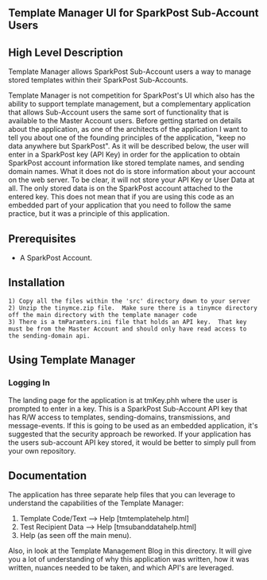 ## Template Manager UI for SparkPost Sub-Account Users

## High Level Description

Template Manager allows SparkPost Sub-Account users a way to manage stored templates within their SparkPost Sub-Accounts.

Template Manager is not competition for SparkPost's UI which also has the ability to support template management, but a complementary application that allows Sub-Account users the same sort of functionality that is available to the Master Account users.  Before getting started on details about the application, as one of the architects of the application I want to tell you about one of the founding principles of the application, &quot;keep no data anywhere but SparkPost&quot;.  As it will be described below, the user will enter in a SparkPost key (API Key) in order for the application to obtain SparkPost account information like stored template names, and sending domain names.  What it does not do is store information about your account on the web server.  To be clear, it will not store your API Key or User Data at all.  The only stored data is on the SparkPost account attached to the entered key.  This does not mean that if you are using this code as an embedded part of your application that you need to follow the same practice, but it was a principle of this application.

## Prerequisites

* A SparkPost Account.   

## Installation

```
1) Copy all the files within the 'src' directory down to your server
2) Unzip the tinymce.zip file.  Make sure there is a tinymce directory off the main directory with the template manager code
3) There is a tmParamters.ini file that holds an API key.  That key must be from the Master Account and should only have read access to the sending-domain api.
```

## Using Template Manager
### Logging In

The landing page for the application is at tmKey.phh where the user is prompted to enter in a key.  This is a SparkPost Sub-Account API key that has R/W access to templates, sending-domains, transmissions, and message-events. If this is going to be used as an embedded application, it's suggested that the security approach be reworked.  If your application has the users sub-account API key stored, it would be better to simply pull from your own repository.

## Documentation

The application has three separate help files that you can leverage to understand the capabilities of the Template Manager:

1) Template Code/Text --> Help [tmtemplatehelp.html]
2) Test Recipient Data --> Help [tmsubanddatahelp.html]
3) Help (as seen off the main menu).

Also, in look at the Template Management Blog in this directory.  It will give you a lot of understanding of why this application was written, how it was written, nuances needed to be taken, and which API's are leveraged.


